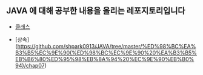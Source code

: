 ## JAVA 에 대해 공부한 내용을 올리는 레포지토리입니다

- [클래스](https://github.com/shpark0913/JAVA/tree/master/%ED%98%BC%EA%B3%B5%EC%9E%90(%ED%98%BC%EC%9E%90%20%EA%B3%B5%EB%B6%80%ED%95%98%EB%8A%94%20%EC%9E%90%EB%B0%94)/chap06)

- [상속]
(https://github.com/shpark0913/JAVA/tree/master/%ED%98%BC%EA%B3%B5%EC%9E%90(%ED%98%BC%EC%9E%90%20%EA%B3%B5%EB%B6%80%ED%95%98%EB%8A%94%20%EC%9E%90%EB%B0%94)/chap07)
